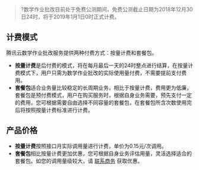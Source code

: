 >?数学作业批改目前处于免费公测期间，免费公测截止日期为2018年12月30日24时，将于2019年1月1日0时正式计费。
## 计费模式
腾讯云数学作业批改服务提供两种付费方式：按量计费和套餐包。
- **按量计费**是后付费的模式，将在每月最后一天的24时整点进行结算，在按量计费模式下，用户只需为数学作业批改的实际使用量付费，不需要提前支付费用。 
- **套餐包**适合业务量比较稳定的长周期业务，相比于按量计费，费用更为低廉，套餐包是预付费模式，用户在购买服务时，根据自身业务需要，预先支付一定的费用，您可根据需要自由选择不同容量的套餐包，在套餐包所含次数使用完后将按照按量计费标准进行计费。

## 产品价格
- **按量计费**按照接口月实际调用量进行计费，单价为0.15元/次调用。
- **套餐包**相比按量计费更加优惠，您可根据自身业务评估用量，灵活选择适合的套餐包。如您的调用量级较大，请 [联系商务](https://cloud.tencent.com/about/connect) 获取优惠。



